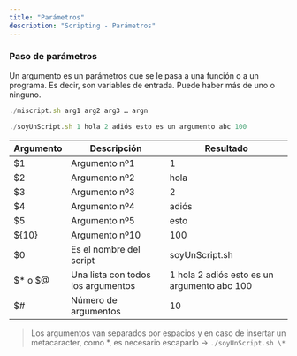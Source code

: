 ```yaml
---
title: "Parámetros"
description: "Scripting - Parámetros"
---
```


### Paso de parámetros

Un argumento es un parámetros que se le pasa a una función o a un programa. Es decir, son variables de entrada. Puede haber más de uno o ninguno.

```js
./miscript.sh arg1 arg2 arg3 … argn
```
```js
./soyUnScript.sh 1 hola 2 adiós esto es un argumento abc 100
```

| **Argumento** | **Descripción**                | **Resultado**                          |
|---------------|-------------------------------|----------------------------------------|
| $1            | Argumento nº1                  | 1                                      |
| $2            | Argumento nº2                  | hola                                   |
| $3            | Argumento nº3                  | 2                                      |
| $4            | Argumento nº4                  | adiós                                  |
| $5            | Argumento nº5                  | esto                                   |
| ${10}         | Argumento nº10                 | 100                                    |
| $0            | Es el nombre del script        | soyUnScript.sh                         |
| $* o $@       | Una lista con todos los argumentos | 1 hola 2 adiós esto es un argumento abc 100 |
| $#            | Número de argumentos           | 10                                     |

  
  > Los argumentos van separados por espacios y en caso de insertar un metacaracter, como *, es necesario escaparlo → `./soyUnScript.sh \*`
